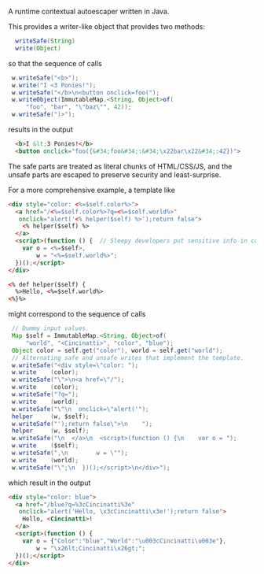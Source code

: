 A runtime contextual autoescaper written in Java.

This provides a writer-like object that provides two methods:

```java
  writeSafe(String)
  write(Object)
```

so that the sequence of calls

```java
 w.writeSafe("<b>");
 w.write("I <3 Ponies!");
 w.writeSafe("</b>\n<button onclick=foo(");
 w.writeObject(ImmutableMap.<String, Object>of(
     "foo", "bar", "\"baz\"", 42));
 w.writeSafe(")>");
```

results in the output

```html
  <b>I &lt;3 Ponies!</b>
  <button onclick="foo({&#34;foo&#34;:&#34;\x22bar\x22&#34;:42})">
```

The safe parts are treated as literal chunks of HTML/CSS/JS, and the unsafe
parts are escaped to preserve security and least-surprise.

For a more comprehensive example, a template like

```html
<div style="color: <%=$self.color%>">
  <a href="/<%=$self.color%>?q=<%=$self.world%>"
   onclick="alert('<% helper($self) %>');return false">
    <% helper($self) %>
  </a>
  <script>(function () {  // Sleepy developers put sensitive info in comments.
    var o = <%=$self>,
        w = "<%=$self.world%>";
  })();</script>
</div>

<% def helper($self) {
  %>Hello, <%=$self.world%>
<%}%>
```

might correspond to the sequence of calls

```java
 // Dummy input values.
 Map $self = ImmutableMap.<String, Object>of(
     "world", "<Cincinatti>", "color", "blue");
 Object color = self.get("color"), world = self.get("world");
 // Alternating safe and unsafe writes that implement the template.
 w.writeSafe("<div style=\"color: ");
 w.write    (color);
 w.writeSafe("\">\n<a href=\"/");
 w.write    (color);
 w.writeSafe("?q=");
 w.write    (world);
 w.writeSafe("\"\n  onclick=\"alert('");
 helper     (w, $self);
 w.writeSafe("');return false\">\n    ");
 helper     (w, $self);
 w.writeSafe("\n  </a>\n  <script>(function () {\n    var o = ");
 w.write    ($self);
 w.writeSafe(",\n        w = \"");
 w.write    (world);
 w.writeSafe("\";\n  })();</script>\n</div>");
```

which result in the output

```html
<div style="color: blue">
  <a href="/blue?q=%3cCincinatti%3e"
   onclick="alert('Hello, \x3cCincinatti\x3e!');return false">
    Hello, <Cincinatti>!
  </a>
  <script>(function () {
    var o = {"Color":"blue","World":"\u003cCincinatti\u003e"},
        w = "\x26lt;Cincinatti\x26gt;";
  })();</script>
</div>
```
